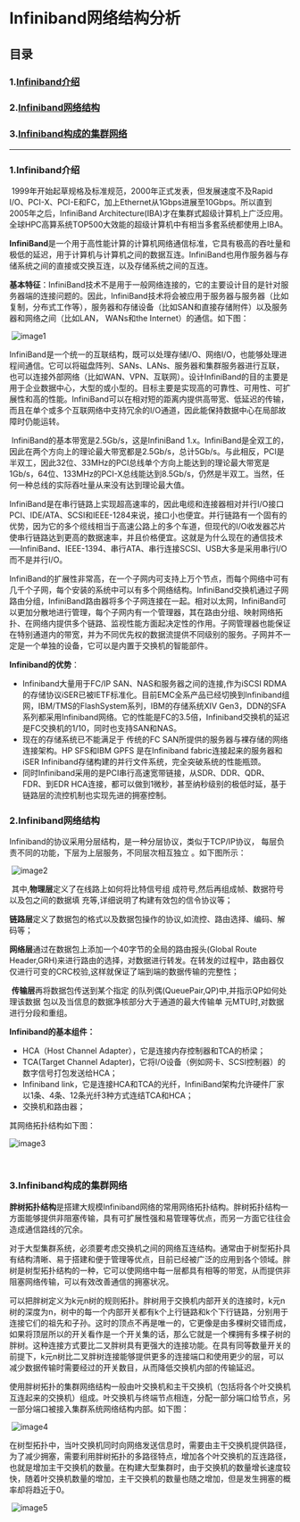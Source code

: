 # Infiniband网络结构分析

## 目录

### 1.[Infiniband介绍](#infiniband介绍)

### 2.[Infiniband网络结构](#infiniband网络结构)

### 3.[Infiniband构成的集群网络](#infiniband构成的集群网络)







---

### 1.Infiniband介绍

​	1999年开始起草规格及标准规范，2000年正式发表，但发展速度不及Rapid I/O、PCI-X、PCI-E和FC，加上Ethernet从1Gbps进展至10Gbps。所以直到2005年之后，InfiniBand Architecture(IBA)才在集群式超级计算机上广泛应用。全球HPC高算系统TOP500大效能的超级计算机中有相当多套系统都使用上IBA。

​	 **InfiniBand**是一个用于高性能计算的计算机网络通信标准，它具有极高的吞吐量和极低的延迟，用于计算机与计算机之间的数据互连。InfiniBand也用作服务器与存储系统之间的直接或交换互连，以及存储系统之间的互连。 

​	**基本特征**：InfiniBand技术不是用于一般网络连接的，它的主要设计目的是针对服务器端的连接问题的。因此，InfiniBand技术将会被应用于服务器与服务器（比如复制，分布式工作等），服务器和存储设备（比如SAN和直接存储附件）以及服务器和网络之间（比如LAN， WANs和the Internet）的通信。如下图：

​	![image1](./image/image1.jpg)

​	 InfiniBand是一个统一的互联结构，既可以处理存储I/O、网络I/O，也能够处理进程间通信。它可以将磁盘阵列、SANs、LANs、服务器和集群服务器进行互联，也可以连接外部网络（比如WAN、VPN、互联网）。设计InfiniBand的目的主要是用于企业数据中心，大型的或小型的。目标主要是实现高的可靠性、可用性、可扩展性和高的性能。InfiniBand可以在相对短的距离内提供高带宽、低延迟的传输，而且在单个或多个互联网络中支持冗余的I/O通道，因此能保持数据中心在局部故障时仍能运转。 

​	 InfiniBand的基本带宽是2.5Gb/s，这是InfiniBand 1.x。InfiniBand是全双工的，因此在两个方向上的理论最大带宽都是2.5Gb/s，总计5Gb/s。与此相反，PCI是半双工，因此32位、33MHz的PCI总线单个方向上能达到的理论最大带宽是1Gb/s，64位、133MHz的PCI-X总线能达到8.5Gb/s，仍然是半双工。当然，任何一种总线的实际吞吐量从来没有达到理论最大值。

​	 InfiniBand是在串行链路上实现超高速率的，因此电缆和连接器相对并行I/O接口PCI、IDE/ATA、SCSI和IEEE-1284来说，接口小也便宜。并行链路有一个固有的优势，因为它的多个缆线相当于高速公路上的多个车道，但现代的I/O收发器芯片使串行链路达到更高的数据速率，并且价格便宜。这就是为什么现在的通信技术──InfiniBand、IEEE-1394、串行ATA、串行连接SCSI、USB大多是采用串行I/O而不是并行I/O。

​	 InfiniBand的扩展性非常高，在一个子网内可支持上万个节点，而每个网络中可有几千个子网，每个安装的系统中可以有多个网络结构。InfiniBand交换机通过子网路由分组，InfiniBand路由器将多个子网连接在一起。相对以太网，InfiniBand可以更加分散地进行管理，每个子网内有一个管理器，其在路由分组、映射网络拓扑、在网络内提供多个链路、监视性能方面起决定性的作用。子网管理器也能保证在特别通道内的带宽，并为不同优先权的数据流提供不同级别的服务。子网并不一定是一个单独的设备，它可以是内置于交换机的智能部件。 

**Infiniband的优势**：

* Infiniband大量用于FC/IP SAN、NAS和服务器之间的连接,作为iSCSI RDMA的存储协议iSER已被IETF标准化。目前EMC全系产品已经切换到Infiniband组网，IBM/TMS的FlashSystem系列，IBM的存储系统XIV Gen3，DDN的SFA系列都采用Infiniband网络。它的性能是FC的3.5倍，Infiniband交换机的延迟是FC交换机的1/10，同时也支持SAN和NAS。
* 现在的存储系统已不能满足于 传统的FC SAN所提供的服务器与裸存储的网络连接架构。HP SFS和IBM GPFS 是在Infiniband fabric连接起来的服务器和iSER Infiniband存储构建的并行文件系统，完全突破系统的性能瓶颈。 
* 同时Infiniband采用的是PCI串行高速宽带链接，从SDR、DDR、QDR、FDR、到EDR HCA连接，都可以做到1微秒，甚至纳秒级别的极低时延，基于链路层的流控机制也实现先进的拥塞控制。



### 2.Infiniband网络结构

  Infiniband的协议采用分层结构，是一种分层协议，类似于TCP/IP协议， 每层负责不同的功能，下层为上层服务，不同层次相互独立 。如下图所示：

​	![image2](./image/image2.jpg)

​	其中,**物理层**定义了在线路上如何将比特信号组 成符号,然后再组成帧、数据符号以及包之间的数据填 充等,详细说明了构建有效包的信令协议等；

​	**链路层**定义了数据包的格式以及数据包操作的协议,如流控、路由选择、编码、解码等；

​	**网络层**通过在数据包上添加一个40字节的全局的路由报头(Global Route Header,GRH)来进行路由的选择，对数据进行转发。在转发的过程中，路由器仅仅进行可变的CRC校验,这样就保证了端到端的数据传输的完整性；

​	**传输层**再将数据包传送到某个指定 的队列偶(QueuePair,QP)中,并指示QP如何处理该数据 包以及当信息的数据净核部分大于通道的最大传输单 元MTU时,对数据进行分段和重组。

**Infiniband的基本组件：**

* HCA（Host Channel Adapter），它是连接内存控制器和TCA的桥梁； 
* TCA(Target Channel Adapter)，它将I/O设备（例如网卡、SCSI控制器）的数字信号打包发送给HCA； 
* Infiniband link，它是连接HCA和TCA的光纤，InfiniBand架构允许硬件厂家以1条、4条、12条光纤3种方式连结TCA和HCA； 
* 交换机和路由器； 

 其网络拓扑结构如下图：

 ![image3](./image/image3.jpg)



​		 

### 3.Infiniband构成的集群网络

​	**胖树拓扑结构**是搭建大规模Infiniband网络的常用网络拓扑结构。胖树拓扑结构一方面能够提供非阻塞传输，具有可扩展性强和易管理等优点，而另一方面它往往会造成通信路线的冗余。

​	对于大型集群系统，必须要考虑交换机之间的网络互连结构。通常由于树型拓扑具有结构清晰、易于搭建和便于管理等优点，目前已经被广泛的应用到各个领域。胖树是树型拓扑结构的一种，它可以使网络中每一层都具有相等的带宽，从而提供非阻塞网络传输，可以有效改善通信的拥塞状况。

​	可以把胖树定义为k元n树的规则拓扑。胖树用于交换机内部开关的连接时，k元n树的深度为n，树中的每一个内部开关都有k个上行链路和k个下行链路，分别用于连接它们的祖先和子孙。这时的顶点不再是唯一的，它更像是由多棵树交错而成，如果将顶层所以的开关看作是一个开关集的话，那么它就是一个棵拥有多棵子树的胖树。这种连接方式要比二叉胖树具有更强大的连接功能。在具有同等数量开关的前提下，k元n树比二叉胖树连接能够提供更多的连接端口和使用更少的层，可以减少数据传输时需要经过的开关数目，从而降低交换机内部的传输延迟。

​	使用胖树拓扑的集群网络结构一般由叶交换机和主干交换机（包括将各个叶交换机互连起来的交换机）组成。叶交换机与终端节点相连，分配一部分端口给节点，另一部分端口被接入集群系统网络结构内部。如下图：

​	![image4](./image/image4.jpg)



​	在树型拓扑中，当叶交换机同时向网络发送信息时，需要由主干交换机提供路径，为了减少拥塞，需要利用胖树拓扑的多路径特点，增加各个叶交换机的互连路径，也就是增加主干交换机的数量。在构建大型集群时，由于交换机的数量增长速度较快，随着叶交换机数量的增加，主干交换机的数量也随之增加，但是发生拥塞的概率却将趋近于0。

​	![image5](./image/image5.jpg)
